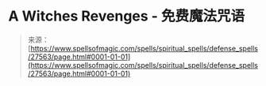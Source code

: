 <!--yml

category: 未分类

date: 2024-06-12 19:16:41

-->

# A Witches Revenges - 免费魔法咒语

> 来源：[https://www.spellsofmagic.com/spells/spiritual_spells/defense_spells/27563/page.html#0001-01-01](https://www.spellsofmagic.com/spells/spiritual_spells/defense_spells/27563/page.html#0001-01-01)
